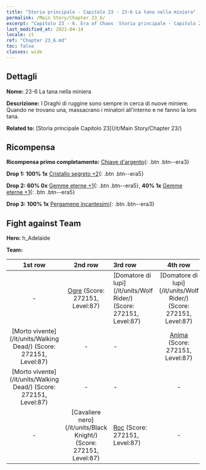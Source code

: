 ```yaml
---
title: "Storia principale - Capitolo 23 - 23-6 La tana nella miniera"
permalink: /Main Story/Chapter 23_6/
excerpt: "Capitolo 23 - 6. Era of Chaos  Storia principale - Capitolo 23_6. 23-6 La tana nella miniera"
last_modified_at: 2021-04-14
locale: it
ref: "Chapter 23_6.md"
toc: false
classes: wide
---
```


## Dettagli

 **Nome:** 23-6 La tana nella miniera

 **Descrizione:** I Draghi di ruggine sono sempre in cerca di nuove miniere. Quando ne trovano una, massacrano i minatori all'interno e ne fanno la loro tana.

 **Related to:** [Storia principale Capitolo 23](/it/Main Story/Chapter 23/)

## Ricompensa

 **Ricompensa primo completamento:** [Chiave d'argento](/it/Items/con_693/){: .btn .btn--era3}

 **Drop 1:** **100% 1x** [Cristallo segreto +2](/it/Items/mat_80/){: .btn .btn--era5}

 **Drop 2:** **60% 0x** [Gemme eterne +1](/it/Items/mat_72/){: .btn .btn--era5}, **40% 1x** [Gemme eterne +1](/it/Items/mat_72/){: .btn .btn--era5}

 **Drop 3:** **100% 1x** [Pergamene incantesimi](/it/Items/con_694/){: .btn .btn--era3}


## Fight against Team
 **Hero:** h_Adelaide

 **Team:**


  | 1st row | 2nd row | 3rd row | 4th row |
  |:----:|:----:|:----|:----:|
  | - | [Ogre](/it/units/Ogre/) (Score: 272151, Level:87)  | [Domatore di lupi](/it/units/Wolf Rider/) (Score: 272151, Level:87)  | [Domatore di lupi](/it/units/Wolf Rider/) (Score: 272151, Level:87)  |
  | [Morto vivente](/it/units/Walking Dead/) (Score: 272151, Level:87)  | - | - | [Anima](/it/units/Wight/) (Score: 272151, Level:87)  |
  | [Morto vivente](/it/units/Walking Dead/) (Score: 272151, Level:87)  | - | - | - |
  | - | [Cavaliere nero](/it/units/Black Knight/) (Score: 272151, Level:87)  | [Roc](/it/units/Roc/) (Score: 272151, Level:87)  | - |


